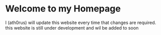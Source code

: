 # Welcome to my Homepage
I (ath0rus) will update this website every time that changes are required.
this website is still under development and wil be added to soon
